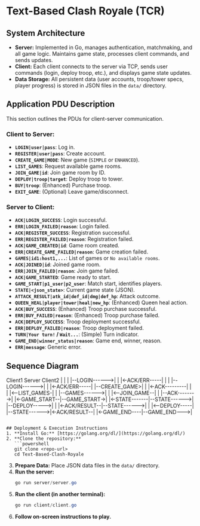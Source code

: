 # Text-Based Clash Royale (TCR)

## System Architecture
- **Server:** Implemented in Go, manages authentication, matchmaking, and all game logic. Maintains game state, processes client commands, and sends updates.
- **Client:** Each client connects to the server via TCP, sends user commands (login, deploy troop, etc.), and displays game state updates.
- **Data Storage:** All persistent data (user accounts, troop/tower specs, player progress) is stored in JSON files in the `data/` directory.

## Application PDU Description

This section outlines the PDUs for client-server communication.

### Client to Server:
- **`LOGIN|user|pass`**: Log in.
- **`REGISTER|user|pass`**: Create account.
- **`CREATE_GAME|MODE`**: New game (`SIMPLE` or `ENHANCED`).
- **`LIST_GAMES`**: Request available game rooms.
- **`JOIN_GAME|id`**: Join game room by ID.
- **`DEPLOY|troop|target`**: Deploy troop to tower.
- **`BUY|troop`**: (Enhanced) Purchase troop.
- **`EXIT_GAME`**: (Optional) Leave game/disconnect.

### Server to Client:
- **`ACK|LOGIN_SUCCESS`**: Login successful.
- **`ERR|LOGIN_FAILED|reason`**: Login failed.
- **`ACK|REGISTER_SUCCESS`**: Registration successful.
- **`ERR|REGISTER_FAILED|reason`**: Registration failed.
- **`ACK|GAME_CREATED|id`**: Game room created.
- **`ERR|CREATE_GAME_FAILED|reason`**: Game creation failed.
- **`GAMES|id1:host1,...`**: List of games or `No available rooms`.
- **`ACK|JOINED|id`**: Joined game room.
- **`ERR|JOIN_FAILED|reason`**: Join game failed.
- **`ACK|GAME_STARTED`**: Game ready to start.
- **`GAME_START|p1_user|p2_user`**: Match start, identifies players.
- **`STATE|<json_state>`**: Current game state (JSON).
- **`ATTACK_RESULT|atk_id|def_id|dmg|def_hp`**: Attack outcome.
- **`QUEEN_HEAL|player|tower|heal|new_hp`**: (Enhanced) Queen heal action.
- **`ACK|BUY_SUCCESS`**: (Enhanced) Troop purchase successful.
- **`ERR|BUY_FAILED|reason`**: (Enhanced) Troop purchase failed.
- **`ACK|DEPLOY_SUCCESS`**: Troop deployment successful.
- **`ERR|DEPLOY_FAILED|reason`**: Troop deployment failed.
- **`TURN|Your turn!` / `Wait...`**: (Simple) Turn indicator.
- **`GAME_END|winner_status|reason`**: Game end, winner, reason.
- **`ERR|message`**: Generic error.

## Sequence Diagram

Client1         Server         Client2
   |              |              |
   |--LOGIN------>|              |
   |<-ACK/ERR-----|              |
   |              |--LOGIN------>|
   |              |<-ACK/ERR-----|
   |--CREATE_GAME>|              |
   |<-ACK---------|              |
   |              |<--LIST_GAMES-|
   |              |--GAMES------>|
   |              |<--JOIN_GAME--|
   |              |--ACK-------->|
   |<-GAME_START--|--GAME_START->|
   |<-STATE-------|--STATE------>|
   |--DEPLOY----->|              |
   |<-ACK/RESULT--|--STATE------>|
   |              |<--DEPLOY-----|
   |--STATE------>|<-ACK/RESULT--|
   |<-GAME_END----|--GAME_END--->|
```

## Deployment & Execution Instructions
1. **Install Go:** [https://golang.org/dl/](https://golang.org/dl/)
2. **Clone the repository:**
   ```powershell
   git clone <repo-url>
   cd Text-Based-Clash-Royale
   ```
3. **Prepare Data:** Place JSON data files in the `data/` directory.
4. **Run the server:**
   ```powershell
   go run server/server.go
   ```
5. **Run the client (in another terminal):**
   ```powershell
   go run client/client.go
   ```
6. **Follow on-screen instructions to play.**
